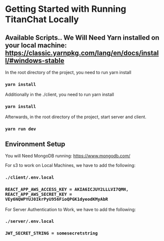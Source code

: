 # Getting Started with Running TitanChat Locally

## Available Scripts.. We Will Need Yarn installed on your local machine: https://classic.yarnpkg.com/lang/en/docs/install/#windows-stable 

In the root directory of the project, you need to run yarn install

### `yarn install`

Additionally in the ./client, you need to run yarn install

### `yarn install`

Afterwards, in the root directory of the project, start server and client.

### `yarn run dev`


## Environment Setup

You will Need MongoDB running: https://www.mongodb.com/ 

For s3 to work on Local Machines, we have to add the following:

### `./client/.env.local`

### `REACT_APP_AWS_ACCESS_KEY = AKIA6ICJUY2LLLVI7QMH,  REACT_APP_AWS_SECRET_KEY = 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`

For Server Authentication to Work, we have to add the following:

### `./server/.env.local`

### `JWT_SECRET_STRING = somesecretstring`